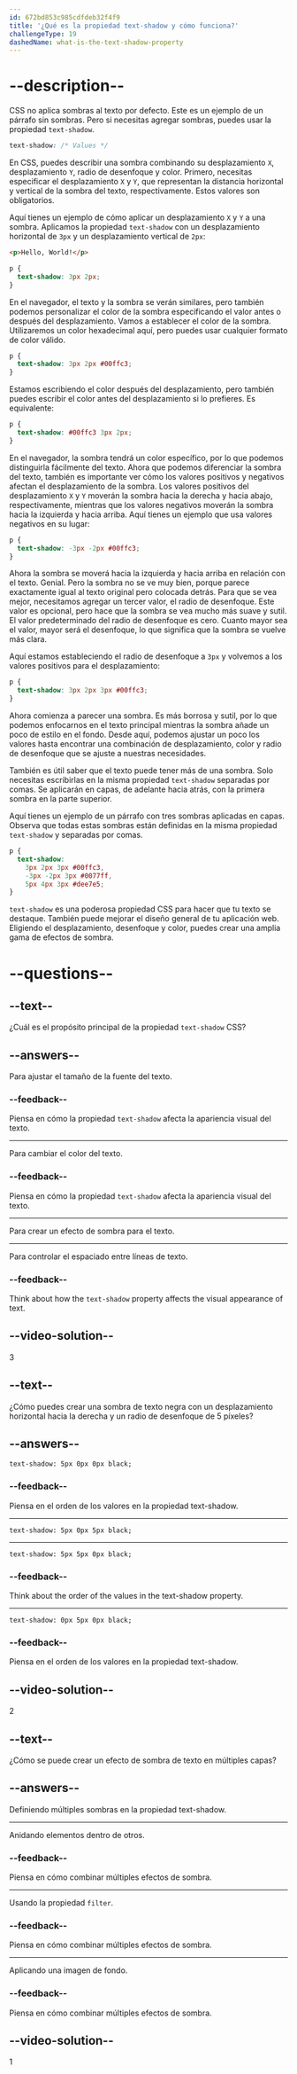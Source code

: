 ```yaml
---
id: 672bd853c985cdfdeb32f4f9
title: '¿Qué es la propiedad text-shadow y cómo funciona?'
challengeType: 19
dashedName: what-is-the-text-shadow-property
---
```


# --description--

CSS no aplica sombras al texto por defecto. Este es un ejemplo de un párrafo sin sombras. Pero si necesitas agregar sombras, puedes usar la propiedad `text-shadow`.

```css
text-shadow: /* Values */
```

En CSS, puedes describir una sombra combinando su desplazamiento `X`, desplazamiento `Y`, radio de desenfoque y color. Primero, necesitas especificar el desplazamiento `X` y `Y`, que representan la distancia horizontal y vertical de la sombra del texto, respectivamente. Estos valores son obligatorios.

Aquí tienes un ejemplo de cómo aplicar un desplazamiento `X` y `Y` a una sombra. Aplicamos la propiedad `text-shadow` con un desplazamiento horizontal de `3px` y un desplazamiento vertical de `2px`:

```html
<p>Hello, World!</p>
```

```css
p {
  text-shadow: 3px 2px;
}
```

En el navegador, el texto y la sombra se verán similares, pero también podemos personalizar el color de la sombra especificando el valor antes o después del desplazamiento. Vamos a establecer el color de la sombra. Utilizaremos un color hexadecimal aquí, pero puedes usar cualquier formato de color válido.

```css
p {
  text-shadow: 3px 2px #00ffc3;
}
```

Estamos escribiendo el color después del desplazamiento, pero también puedes escribir el color antes del desplazamiento si lo prefieres. Es equivalente:

```css
p {
  text-shadow: #00ffc3 3px 2px;
}
```

En el navegador, la sombra tendrá un color específico, por lo que podemos distinguirla fácilmente del texto. Ahora que podemos diferenciar la sombra del texto, también es importante ver cómo los valores positivos y negativos afectan el desplazamiento de la sombra. Los valores positivos del desplazamiento `X` y `Y` moverán la sombra hacia la derecha y hacia abajo, respectivamente, mientras que los valores negativos moverán la sombra hacia la izquierda y hacia arriba. Aquí tienes un ejemplo que usa valores negativos en su lugar:

```css
p {
  text-shadow: -3px -2px #00ffc3;
}
```

Ahora la sombra se moverá hacia la izquierda y hacia arriba en relación con el texto. Genial. Pero la sombra no se ve muy bien, porque parece exactamente igual al texto original pero colocada detrás. Para que se vea mejor, necesitamos agregar un tercer valor, el radio de desenfoque. Este valor es opcional, pero hace que la sombra se vea mucho más suave y sutil. El valor predeterminado del radio de desenfoque es cero. Cuanto mayor sea el valor, mayor será el desenfoque, lo que significa que la sombra se vuelve más clara.

Aquí estamos estableciendo el radio de desenfoque a `3px` y volvemos a los valores positivos para el desplazamiento:

```css
p {
  text-shadow: 3px 2px 3px #00ffc3;
}
```

Ahora comienza a parecer una sombra. Es más borrosa y sutil, por lo que podemos enfocarnos en el texto principal mientras la sombra añade un poco de estilo en el fondo. Desde aquí, podemos ajustar un poco los valores hasta encontrar una combinación de desplazamiento, color y radio de desenfoque que se ajuste a nuestras necesidades.

También es útil saber que el texto puede tener más de una sombra. Solo necesitas escribirlas en la misma propiedad `text-shadow` separadas por comas. Se aplicarán en capas, de adelante hacia atrás, con la primera sombra en la parte superior.

Aquí tienes un ejemplo de un párrafo con tres sombras aplicadas en capas. Observa que todas estas sombras están definidas en la misma propiedad `text-shadow` y separadas por comas.

```css
p {
  text-shadow: 
    3px 2px 3px #00ffc3, 
    -3px -2px 3px #0077ff, 
    5px 4px 3px #dee7e5;
}
```

`text-shadow` es una poderosa propiedad CSS para hacer que tu texto se destaque. También puede mejorar el diseño general de tu aplicación web. Eligiendo el desplazamiento, desenfoque y color, puedes crear una amplia gama de efectos de sombra.

# --questions--

## --text--

¿Cuál es el propósito principal de la propiedad `text-shadow` CSS?

## --answers--

Para ajustar el tamaño de la fuente del texto.

### --feedback--

Piensa en cómo la propiedad `text-shadow` afecta la apariencia visual del texto.

---

Para cambiar el color del texto.

### --feedback--

Piensa en cómo la propiedad `text-shadow` afecta la apariencia visual del texto.

---

Para crear un efecto de sombra para el texto.

---

Para controlar el espaciado entre líneas de texto.

### --feedback--

Think about how the `text-shadow` property affects the visual appearance of text.

## --video-solution--

3

## --text--

¿Cómo puedes crear una sombra de texto negra con un desplazamiento horizontal hacia la derecha y un radio de desenfoque de 5 píxeles?

## --answers--

`text-shadow: 5px 0px 0px black;`

### --feedback--

Piensa en el orden de los valores en la propiedad text-shadow.

---

`text-shadow: 5px 0px 5px black;`

---

`text-shadow: 5px 5px 0px black;`

### --feedback--

Think about the order of the values in the text-shadow property.

---

`text-shadow: 0px 5px 0px black;`

### --feedback--

Piensa en el orden de los valores en la propiedad text-shadow.

## --video-solution--

2

## --text--

¿Cómo se puede crear un efecto de sombra de texto en múltiples capas?

## --answers--

Definiendo múltiples sombras en la propiedad text-shadow.

---

Anidando elementos dentro de otros.

### --feedback--

Piensa en cómo combinar múltiples efectos de sombra.

---

Usando la propiedad `filter`.

### --feedback--

Piensa en cómo combinar múltiples efectos de sombra.

---

Aplicando una imagen de fondo.

### --feedback--

Piensa en cómo combinar múltiples efectos de sombra.

## --video-solution--

1
